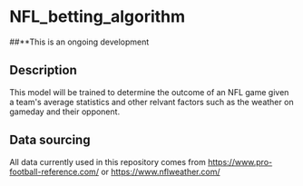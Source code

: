 # NFL_betting_algorithm

##**This is an ongoing development


## Description
This model will be trained to determine the outcome of an NFL game given a team's average statistics and other relvant factors such as the weather on gameday and their opponent.


## Data sourcing
All data currently used in this repository comes from https://www.pro-football-reference.com/ or https://www.nflweather.com/



